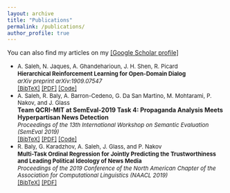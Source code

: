 ```yaml
---
layout: archive
title: "Publications"
permalink: /publications/
author_profile: true
---
```


<!--
<style>
@media screen and (min-width: 800px) {
  ul {margin-right: 425px;line-height: 1;}
}
</style>
-->

<style>
@media screen{
  ul {margin-right: 200px, line-height: 1;}
}
</style>

You can also find my articles on my <a href="https://scholar.google.com/citations?user=XkEZl0gAAAAJ&hl=en">[Google Scholar profile]</a>

<ul>
<li ><font size="2"> A. Saleh, N. Jaques, A. Ghandeharioun, J. H. Shen, R. Picard</font>
  <br><font size="2"><b>Hierarchical Reinforcement Learning for Open-Domain Dialog</b></font><br>
<font size="2.8"><i>arXiv preprint arXiv:1909.07547</i>
  </font><br />
  <a href="https://abdulsaleh.github.io/_pages/bibtex/saleh2019hier.html"><font size="2.8">[BibTeX]</font></a>
  <a href="https://arxiv.org/pdf/1909.07547.pdf"><font size="2.8">[PDF]</font></a>
  <a href="https://github.com/natashamjaques/neural_chat/tree/master/HierarchicalRL"><font size="2.8">[Code]</font></a>
 
</li>
  
  
<li ><font size="2.8"> A. Saleh, R. Baly, A. Barron-Cedeno, G. Da San Martino, M. Mohtarami, P. Nakov, and J. Glass</font>
  <br><font point-size="6"><b>Team QCRI-MIT at SemEval-2019 Task 4: Propaganda Analysis Meets Hyperpartisan News Detection</b></font><br>
<font size="2"><i>Proceedings of the 13th International Workshop on Semantic Evaluation (SemEval 2019)</i>
  </font><br />
  <a href="https://abdulsaleh.github.io/_pages/bibtex/saleh2019team.html"><font size="2.8">[BibTeX]</font></a>
  <a href="https://arxiv.org/pdf/1904.03513.pdf"><font size="2.8">[PDF]</font></a>
  <a href="https://github.com/AbdulSaleh/QCRI-MIT-SemEval2019-Task4"><font size="2.8">[Code]</font></a>
 
</li>

<li ><font size="2.8"> R. Baly, G. Karadzhov, A. Saleh, J. Glass, and P. Nakov</font>
  <br><font size="2.8"><b>Multi-Task Ordinal Regression for Jointly Predicting the Trustworthiness and Leading Political Ideology of News Media</b></font><br>
<font size="2.8"><i>Proceedings of the 2019 Conference of the North American Chapter of the Association for Computational Linguistics (NAACL 2019)</i>
  </font><br />
  <a href="https://abdulsaleh.github.io/_pages/bibtex/baly2019multi.html"><font size="2.8">[BibTeX]</font></a>
  <a href="https://arxiv.org/pdf/1904.00542.pdf"><font size="2.8">[PDF]</font></a> 
</li>
</ul>

